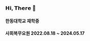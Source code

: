 ### 𝗛𝗶, 𝗧𝗵𝗲𝗿𝗲 👋
#### 한동대학교 재학중
#### 사회복무요원 2022.08.18 ~ 2024.05.17

<!--
**cypark728/cypark728** is a ✨ _special_ ✨ repository because its `README.md` (this file) appears on your GitHub profile.

Here are some ideas to get you started:

- 🔭 I’m currently working on ...
- 🌱 I’m currently learning ...
- 👯 I’m looking to collaborate on ...
- 🤔 I’m looking for help with ...
- 💬 Ask me about ...
- 📫 How to reach me: ...
- 😄 Pronouns: ...
- ⚡ Fun fact: ...
-->
